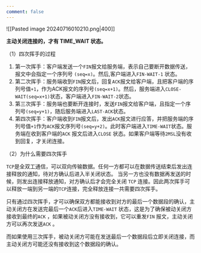 ```yaml
---
comment: false
---
```

![[Pasted image 20240716010210.png|400]]

**主动关闭连接的，才有 TIME_WAIT 状态。**

（1）四次挥手的过程

1. 第一次挥手：客户端发送一个`FIN`报文给服务端，表示自己要断开数据传送，报文中会指定一个序列号 `(seq=x)`。然后,客户端进入`FIN-WAIT-1` 状态。
2. 第二次挥手：服务端收到`FIN`报文后，回复`ACK`报文给客户端，且把客户端的序列号值`+1`，作为ACK报文的序列号`(seq=x+1)`。然后，服务端进入`CLOSE-WAIT(seq=x+1)`状态，客户端进入`FIN-WAIT-2`状态。
3. 第三次挥手：服务端也要断开连接时，发送`FIN`报文给客户端，且指定一个序列号`(seq=y+1)`，随后服务端进入`LAST-ACK`状态。
4. 第四次挥手：客户端收到`FIN`报文后，发出`ACK`报文进行应答，并把服务端的序列号值`+1`作为`ACK`报文序列号`(seq=y+2)`。此时客户端进入`TIME-WAIT`状态。服务端在收到客户端的`ACK` 报文后进入`CLOSE` 状态。如果客户端等待`2MSL`没有收到回复，才关闭连接。

（2）为什么需要四次挥手

`TCP`是全双工通信，可以双向传输数据。任何一方都可以在数据传送结束后发出连接释放的通知，待对方确认后进入半关闭状态。 当另一方也没有数据再发送的时候，则发出连接释放通知，对方确认后才会完全关闭 `TCP` 连接。因此两次挥手可以释放一端到另一端的`TCP`连接，完全释放连接一共需要四次挥手。

只有通过四次挥手，才可以确保双方都能接收到对方的最后一个数据段的确认，主动关闭方在发送完最后一个`ACK`后进入`TIME-WAIT` 状态，这是为了确保被动关闭方接收到最终的`ACK` ，如果被动关闭方没有接收到，它可以重发`FIN` 报文，主动关闭方可以再次发送`ACK` 。

而如果使用三次挥手，被动关闭方可能在发送最后一个数据段后立即关闭连接，而主动关闭方可能还没有接收到这个数据段的确认。